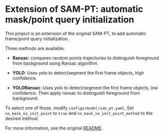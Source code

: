# Extension of SAM-PT: automatic mask/point query initialization

This project is an extension of the original SAM-PT, to add automatic frame/point query initialization.

Three methods are available:

- **Ransac**: compares random points trajectories to distinguish foreground from background using Ransac algorithm.

- **YOLO**: Uses yolo to detect/segment the first frame objects, high confidence.

- **YOLORansac**: Uses yolo to detect/segment the first frame objects, low confidence. Then apply ransac to distinguish foreground from background.

To select one of those, modify `configs/model/sam_pt.yaml`. 
Set `no_mask_no_init_point` to `true` and `no_mask_no_init_point_method` to the desired method.

For more information, see the original [README](README_original.md).

